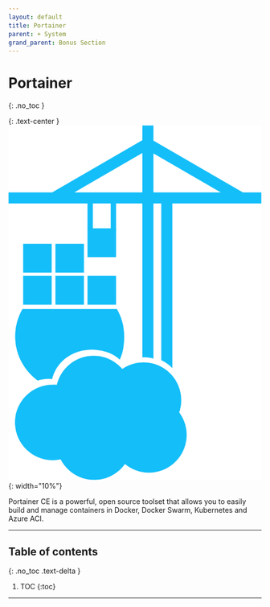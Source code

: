 ```yaml
---
layout: default
title: Portainer
parent: + System
grand_parent: Bonus Section
---
```


<!-- markdownlint-disable MD014 MD022 MD025 MD033 MD040 -->

# Portainer
{: .no_toc }

{: .text-center }
![Portainer logo](../../../images/bonus-system-portainer_logo.png){: width="10%"}

Portainer CE is a powerful, open source toolset that allows you to easily build and manage containers in Docker, Docker Swarm, Kubernetes and Azure ACI.

---

## Table of contents
{: .no_toc .text-delta }

1. TOC
{:toc}

---
